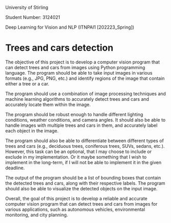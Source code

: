 University of Stirling

Student Number: 3124021

Deep Learning for Vision and NLP (ITNPAI1 [202223_Spring])

# Trees and cars detection
The objective of this project is to develop a computer vision program that can detect trees and cars from images using Python programming language. The program should be able to take input images in various formats (e.g., JPG, PNG, etc.) and identify regions of the image that contain either a tree or a car.

The program should use a combination of image processing techniques and machine learning algorithms to accurately detect trees and cars and accurately locate them within the image.

The program should be robust enough to handle different lighting conditions, weather conditions, and camera angles. It should also be able to handle images with multiple trees and cars in them, and accurately label each object in the image.

The program should also be able to differentiate between different types of trees and cars (e.g., deciduous trees, coniferous trees, SUVs, sedans, etc.). However, this task can be an optional, that I may choose to include or exclude in my implementation. Or it maybe something that I wish to implement in the long-term, if I will not be able to implement it in the given deadline.

The output of the program should be a list of bounding boxes that contain the detected trees and cars, along with their respective labels. The program should also be able to visualize the detected objects on the input image.

Overall, the goal of this project is to develop a reliable and accurate computer vision program that can detect trees and cars from images for various applications, such as autonomous vehicles, environmental monitoring, and city planning.

